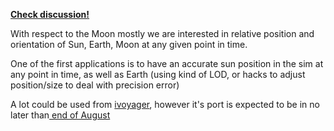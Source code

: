 **[Check discussion!](https://github.com/orgs/LunCoSim/discussions/9)**

With respect to the Moon mostly we are interested in relative position and orientation of Sun, Earth, Moon at any given point in time.

One of the first applications is to have an accurate sun position in the sim at any point in time, as well as Earth (using kind of LOD, or hacks to adjust position/size to deal with precision error)

A lot could be used from [ivoyager](https://github.com/ivoyager), however it's port is expected to be in no later than[ end of August](https://github.com/orgs/ivoyager/discussions/5)